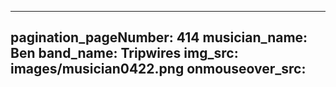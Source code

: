 ------
pagination_pageNumber: 414
musician_name: Ben
band_name: Tripwires
img_src: images/musician0422.png
onmouseover_src: 
------